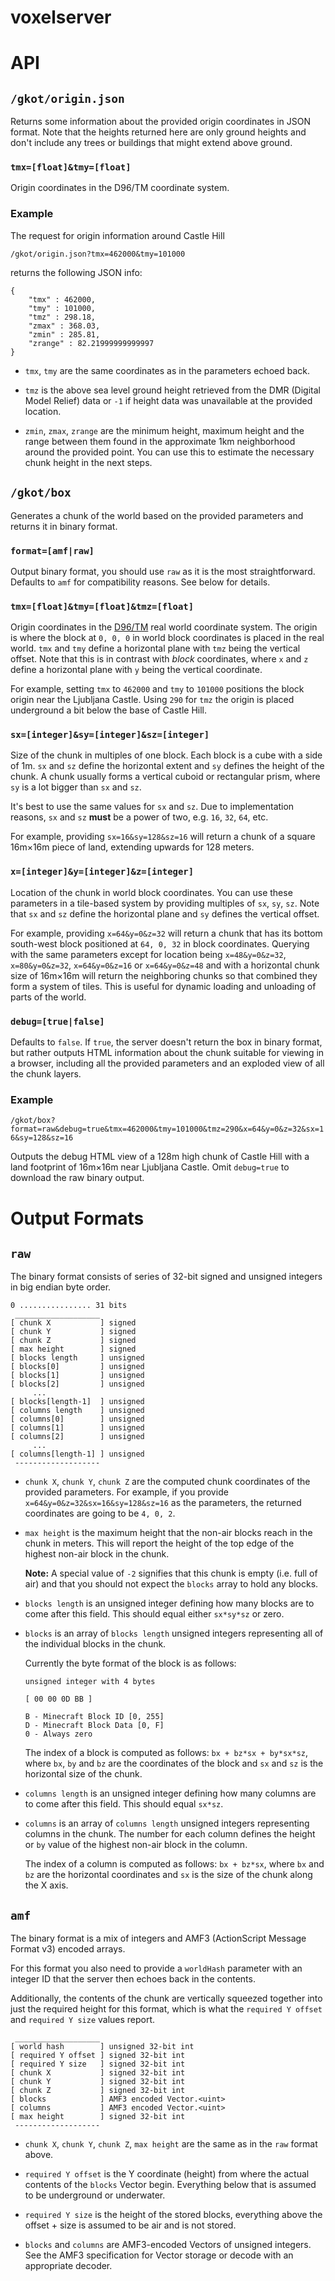 # voxelserver

# API

## `/gkot/origin.json`

Returns some information about the provided origin coordinates in JSON format. Note that the heights returned here are only ground heights and don't include any trees or buildings that might extend above ground.

### `tmx=[float]&tmy=[float]`

Origin coordinates in the D96/TM coordinate system.

### Example

The request for origin information around Castle Hill 

`/gkot/origin.json?tmx=462000&tmy=101000`

returns the following JSON info:

```
{
    "tmx" : 462000,
    "tmy" : 101000,
    "tmz" : 298.18,
    "zmax" : 368.03,
    "zmin" : 285.81,
    "zrange" : 82.21999999999997
}
```

* `tmx`, `tmy` are the same coordinates as in the parameters echoed back.

* `tmz` is the above sea level ground height retrieved from the DMR (Digital Model Relief) data or `-1` if height data was unavailable at the provided location.

* `zmin`, `zmax`, `zrange` are the minimum height, maximum height and the range between them found in the approximate 1km neighborhood around the provided point. You can use this to estimate the necessary chunk height in the next steps.


## `/gkot/box`

Generates a chunk of the world based on the provided parameters and returns it in binary format.

### `format=[amf|raw]` 

Output binary format, you should use `raw` as it is the most straightforward. Defaults to `amf` for compatibility reasons. See below for details.

### `tmx=[float]&tmy=[float]&tmz=[float]`

Origin coordinates in the [D96/TM](http://www.e-prostor.gov.si/si/zbirke_prostorskih_podatkov/drzavni_koordinatni_sistem/horizontalni_drzavni_koordinatni_sistem_d96tm/) real world coordinate system. The origin is where the block at `0, 0, 0` in world block coordinates is placed in the real world. `tmx` and `tmy` define a horizontal plane with `tmz` being the vertical offset. Note that this is in contrast with _block_ coordinates, where `x` and `z` define a horizontal plane with `y` being the vertical coordinate.

For example, setting `tmx` to `462000` and `tmy` to `101000` positions the block origin near the Ljubljana Castle. Using `290` for `tmz` the origin is placed underground a bit below the base of Castle Hill.

### `sx=[integer]&sy=[integer]&sz=[integer]`

Size of the chunk in multiples of one block. Each block is a cube with a side of 1m. `sx` and `sz` define the horizontal extent and `sy` defines the height of the chunk. A chunk usually forms a vertical cuboid or rectangular prism, where `sy` is a lot bigger than `sx` and `sz`.

It's best to use the same values for `sx` and `sz`. Due to implementation reasons, `sx` and `sz` **must** be a power of two, e.g. `16`, `32`, `64`, etc.

For example, providing `sx=16&sy=128&sz=16` will return a chunk of a square 16m×16m piece of land, extending upwards for 128 meters.

### `x=[integer]&y=[integer]&z=[integer]`

Location of the chunk in world block coordinates. You can use these parameters in a tile-based system by providing multiples of `sx`, `sy`, `sz`. Note that `sx` and `sz` define the horizontal plane and `sy` defines the vertical offset.

For example, providing `x=64&y=0&z=32` will return a chunk that has its bottom south-west block positioned at `64, 0, 32` in block coordinates. Querying with the same parameters except for location being `x=48&y=0&z=32`, `x=80&y=0&z=32`, `x=64&y=0&z=16` or `x=64&y=0&z=48` and with a horizontal chunk size of 16m×16m will return the neighboring chunks so that combined they form a system of tiles. This is useful for dynamic loading and unloading of parts of the world.

### `debug=[true|false]`

Defaults to `false`. If `true`, the server doesn't return the box in binary format, but rather outputs HTML information about the chunk suitable for viewing in a browser, including all the provided parameters and an exploded view of all the chunk layers.

### Example

`/gkot/box?format=raw&debug=true&tmx=462000&tmy=101000&tmz=290&x=64&y=0&z=32&sx=16&sy=128&sz=16`

Outputs the debug HTML view of a 128m high chunk of Castle Hill with a land footprint of 16m×16m near Ljubljana Castle. Omit `debug=true` to download the raw binary output.

# Output Formats

## `raw`

The binary format consists of series of 32-bit signed and unsigned integers in big endian byte order.

```
0 ................ 31 bits
 ___________________
[ chunk X           ] signed
[ chunk Y           ] signed
[ chunk Z           ] signed
[ max height        ] signed
[ blocks length     ] unsigned
[ blocks[0]         ] unsigned
[ blocks[1]         ] unsigned
[ blocks[2]         ] unsigned
     ...
[ blocks[length-1]  ] unsigned
[ columns length    ] unsigned
[ columns[0]        ] unsigned
[ columns[1]        ] unsigned
[ columns[2]        ] unsigned
     ...
[ columns[length-1] ] unsigned
 -------------------
```

* `chunk X`, `chunk Y`, `chunk Z` are the computed chunk coordinates of the provided parameters. For example, if you provide `x=64&y=0&z=32&sx=16&sy=128&sz=16` as the parameters, the returned coordinates are going to be `4, 0, 2`.

* `max height` is the maximum height that the non-air blocks reach in the chunk in meters. This will report the height of the top edge of the highest non-air block in the chunk.
    
    **Note:** A special value of `-2` signifies that this chunk is empty (i.e. full of air) and that you should not expect the `blocks` array to hold any blocks.

* `blocks length` is an unsigned integer defining how many blocks are to come after this field. This should equal either `sx*sy*sz` or zero.

* `blocks` is an array of `blocks length` unsigned integers representing all of the individual blocks in the chunk.

    Currently the byte format of the block is as follows:
    ```
    unsigned integer with 4 bytes
    
    [ 00 00 0D BB ]

    B - Minecraft Block ID [0, 255]
    D - Minecraft Block Data [0, F]
    0 - Always zero
    ```

    The index of a block is computed as follows: `bx + bz*sx + by*sx*sz`, where `bx`, `by` and `bz` are the coordinates of the block and `sx` and `sz` is the horizontal size of the chunk.

* `columns length` is an unsigned integer defining how many columns are to come after this field. This should equal `sx*sz`.

* `columns` is an array of `columns length` unsigned integers representing columns in the chunk. The number for each column defines the height or `by` value of the highest non-air block in the column.

    The index of a column is computed as follows: `bx + bz*sx`, where `bx` and `bz` are the horizontal coordinates and `sx` is the size of the chunk along the X axis.


## `amf`

The binary format is a mix of integers and AMF3 (ActionScript Message Format v3) encoded arrays. 

For this format you also need to provide a `worldHash` parameter with an integer ID that the server then echoes back in the contents.

Additionally, the contents of the chunk are vertically squeezed together into just the required height for this format, which is what the `required Y offset` and `required Y size` values report.

```
 ___________________
[ world hash        ] unsigned 32-bit int
[ required Y offset ] signed 32-bit int
[ required Y size   ] signed 32-bit int
[ chunk X           ] signed 32-bit int
[ chunk Y           ] signed 32-bit int
[ chunk Z           ] signed 32-bit int
[ blocks            ] AMF3 encoded Vector.<uint>
[ columns           ] AMF3 encoded Vector.<uint>
[ max height        ] signed 32-bit int
 -------------------
```

* `chunk X`, `chunk Y`, `chunk Z`, `max height` are the same as in the `raw` format above.

* `required Y offset` is the Y coordinate (height) from where the actual contents of the `blocks` Vector begin. Everything below that is assumed to be underground or underwater.

* `required Y size` is the height of the stored blocks, everything above the offset + size is assumed to be air and is not stored.

* `blocks` and `columns` are AMF3-encoded Vectors of unsigned integers. See the AMF3 specification for Vector storage or decode with an appropriate decoder.